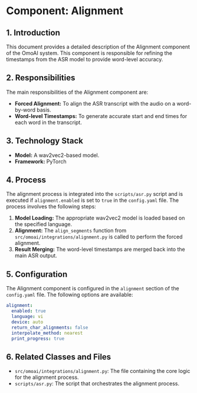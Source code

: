 # Component: Alignment

## 1. Introduction

This document provides a detailed description of the Alignment component of the OmoAI system. This component is responsible for refining the timestamps from the ASR model to provide word-level accuracy.

## 2. Responsibilities

The main responsibilities of the Alignment component are:

*   **Forced Alignment:** To align the ASR transcript with the audio on a word-by-word basis.
*   **Word-level Timestamps:** To generate accurate start and end times for each word in the transcript.

## 3. Technology Stack

*   **Model:** A wav2vec2-based model.
*   **Framework:** PyTorch

## 4. Process

The alignment process is integrated into the `scripts/asr.py` script and is executed if `alignment.enabled` is set to `true` in the `config.yaml` file. The process involves the following steps:

1.  **Model Loading:** The appropriate wav2vec2 model is loaded based on the specified language.
2.  **Alignment:** The `align_segments` function from `src/omoai/integrations/alignment.py` is called to perform the forced alignment.
3.  **Result Merging:** The word-level timestamps are merged back into the main ASR output.

## 5. Configuration

The Alignment component is configured in the `alignment` section of the `config.yaml` file. The following options are available:

```yaml
alignment:
  enabled: true
  language: vi
  device: auto
  return_char_alignments: false
  interpolate_method: nearest
  print_progress: true
```

## 6. Related Classes and Files

*   `src/omoai/integrations/alignment.py`: The file containing the core logic for the alignment process.
*   `scripts/asr.py`: The script that orchestrates the alignment process.

